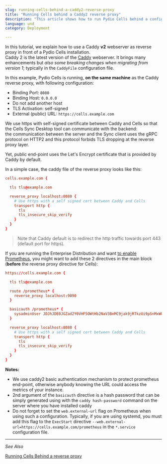 ```yaml
---
slug: running-cells-behind-a-caddy2-reverse-proxy
title: "Running Cells behind a Caddy2 reverse proxy"
description: "This article shows how to run Pydio Cells behind a configured Caddy 2 server."
language: und
category: Deployment

---
```

In this tutorial, we explain how to use a Caddy **v2** webserver as reverse proxy in front of a Pydio Cells installation.  
Caddy 2 is the latest version of the [Caddy](https://caddyserver.com) webserver. It brings many enhancements but _also some breaking changes when migrating from version 1_; typically in the `CaddyFile` configuration file.

In this example, Pydio Cells is running, **on the same machine** as the Caddy reverse proxy, with following configuration:


- Binding Port: `8080`
- Binding Host: `0.0.0.0`
- Do not add another host
- TLS Activation: self-signed
- External (public) URL: `https://cells.example.com` 

We use https with self-signed certificate between Caddy and Cells so that the Cells Sync Desktop tool can communicate with the backend:  
the communication between the server and the Sync client uses the gRPC protocol on HTTP2 and this protocol forbids TLS dropping at the reverse proxy layer.

Yet, public end-point uses the Let's Encrypt certificate that is provided by Caddy by default.

In a simple case, the caddy file of the reverse proxy looks like this:

```conf
cells.example.com {

  tls tls@example.com

  reverse_proxy localhost:8080 {
    # Use https with a self signed cert between Caddy and Cells
    transport http {
      tls
      tls_insecure_skip_verify
    }
  }
}

```

> Note that Caddy default is to redirect the http traffic towards port 443 (default port for https).

If you are running the Enterprise Distribution and want [to enable Prometheus](https://docs.pydio.com/cells-v4/knowledge-base/deployment/monitoring-cells-with-prometheus-grafana/), you might want to add these 2 directives in the main block (**before** the reverse proxy directive for Cells):

```conf
https://cells.example.com {

  tls tls@example.com

  route /prometheus* {
    reverse_proxy localhost:9090
  }

  basicauth /prometheus* {
    sysadminUser JDJhJDE0JGZad2Y0VHF5OWtHb2NaV3BnMC9jak9jRTkzUi9pSnMxWUM0cmxMWVhJSFguaWtCYnYxdEZt
  }

  reverse_proxy localhost:8080 {
    # Use https with a self signed cert between Caddy and Cells
    transport http {
      tls
      tls_insecure_skip_verify
    }
  }
}
```

**Notes:**

- We use caddy2 basic authentication mechanism to protect prometheus end-point, otherwise anybody knowing the URL could access the metrics of your instance.
- 2nd argument of the `basicauth` directive is a hash password that can be simply generated using with the `caddy hash-password` command on the server where you have installed caddy
- Do not forget to set the `web.external-url` flag on Prometheus when using such a configuration. Typically, if you are using systemd, you must add this flag to the `ExecStart` directive `--web.external-url=https://cells.example.com/prometheus` in the `*.service` configuration file.

--------------------------------------------------------------------------------------------------------
_See Also_

[Running Cells Behind a reverse proxy](/en/docs/cells/v4/configure-cells-reverse-proxy)